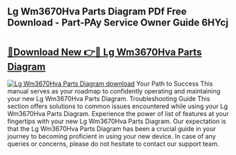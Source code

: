 ## Lg Wm3670Hva Parts Diagram PDf Free Download - Part-PAy Service Owner Guide 6HYcj

# <h2><a href="http://dfhv52.blite.top/?on=Lg+Wm3670Hva+Parts+Diagram">🔗Download New 👉🔴 Lg Wm3670Hva Parts Diagram</a></h2>

[![Lg Wm3670Hva Parts Diagram download](https://i.imgur.com/lujVjoI.png)](http://dfhv52.blite.top/?on=Lg+Wm3670Hva+Parts+Diagram)
Your Path to Success This manual serves as your roadmap to confidently operating and maintaining your new Lg Wm3670Hva Parts Diagram. Troubleshooting Guide This section offers solutions to common issues encountered while using your Lg Wm3670Hva Parts Diagram. Experience the power of list of features at your fingertips with your new Lg Wm3670Hva Parts Diagram. Our expectation is that the Lg Wm3670Hva Parts Diagram has been a crucial guide in your journey to becoming proficient in using your new device. In case of any queries or concerns, please do not hesitate to contact our support team.
